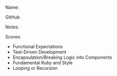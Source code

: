
Name:


GitHub

Notes:

Scores:

* Functional Expectations
* Test-Driven Development
* Encapsulation/Breaking Logic into Components
* Fundamental Ruby and Style
* Looping or Recursion


